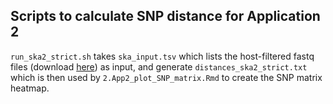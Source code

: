 ## Scripts to calculate SNP distance for Application 2

`run_ska2_strict.sh` takes `ska_input.tsv` which lists the host-filtered fastq files (download [here](https://github.com/chanzuckerberg/czid-amr-manuscript-2024/blob/main/code/Run_remove_unpaired.sh)) as input, and generate `distances_ska2_strict.txt` which is then used by `2.App2_plot_SNP_matrix.Rmd` to create the SNP matrix heatmap.
